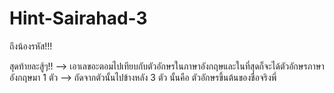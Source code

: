 # Hint-Sairahad-3
ถึงน้องรหัส!!!

สุดท้ายละสู้ๆ!!
--> เอาเลขอะตอมไปเทียบกับตัวอักษรในภาษาอังกฤษและในที่สุดก็จะได้ตัวอักษรภาษาอังกฤษมา 1 ตัว 
--> ถัดจากตัวนั้นไปข้างหลัง 3 ตัว นั้นคือ ตัวอักษรขึ้นต้นของชื่อจริงพี่
